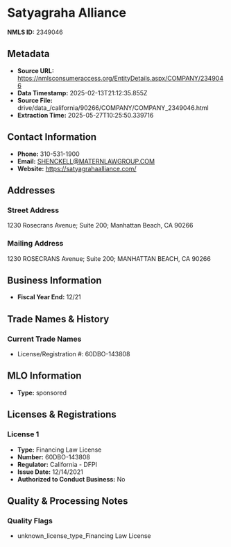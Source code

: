 # Satyagraha Alliance

**NMLS ID:** 2349046

## Metadata
- **Source URL:** https://nmlsconsumeraccess.org/EntityDetails.aspx/COMPANY/2349046
- **Data Timestamp:** 2025-02-13T21:12:35.855Z
- **Source File:** drive/data_/california/90266/COMPANY/COMPANY_2349046.html
- **Extraction Time:** 2025-05-27T10:25:50.339716

## Contact Information
- **Phone:** 310-531-1900
- **Email:** SHENCKELL@MATERNLAWGROUP.COM
- **Website:** https://satyagrahaalliance.com/

## Addresses
### Street Address
1230 Rosecrans Avenue; Suite 200; Manhattan Beach, CA 90266

### Mailing Address
1230 ROSECRANS Avenue; Suite 200; MANHATTAN BEACH, CA 90266

## Business Information
- **Fiscal Year End:** 12/21

## Trade Names & History
### Current Trade Names
- License/Registration #: 60DBO-143808

## MLO Information
- **Type:** sponsored

## Licenses & Registrations

### License 1
- **Type:** Financing Law License
- **Number:** 60DBO-143808
- **Regulator:** California - DFPI
- **Issue Date:** 12/14/2021
- **Authorized to Conduct Business:** No

## Quality & Processing Notes
### Quality Flags
- unknown_license_type_Financing Law License
